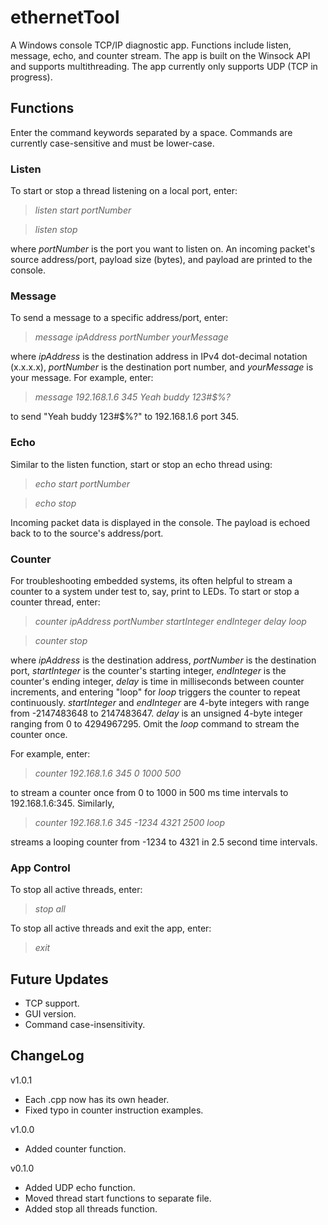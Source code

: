 # ethernetTool

A Windows console TCP/IP diagnostic app. Functions include listen, message, echo, and counter stream. The app is built on the Winsock API and supports multithreading. The app currently only supports UDP (TCP in progress).

## Functions
Enter the command keywords separated by a space. Commands are currently case-sensitive and must be lower-case.

### Listen
To start or stop a thread listening on a local port, enter:
> *listen start portNumber*

> *listen stop*

where *portNumber* is the port you want to listen on. An incoming packet's source address/port, payload size (bytes), and payload are printed to the console.

### Message
To send a message to a specific address/port, enter:
> *message ipAddress portNumber yourMessage*

where *ipAddress* is the destination address in IPv4 dot-decimal notation (x.x.x.x), *portNumber* is the destination port number, and *yourMessage* is your message. For example, enter:

> *message 192.168.1.6 345 Yeah buddy 123#$%?*

to send "Yeah buddy 123#$%?" to 192.168.1.6 port 345.

### Echo
Similar to the listen function, start or stop an echo thread using:
> *echo start portNumber*

> *echo stop*

Incoming packet data is displayed in the console. The payload is echoed back to to the source's address/port.

### Counter
For troubleshooting embedded systems, its often helpful to stream a counter to a system under test to, say, print to LEDs. To start or stop a counter thread, enter:
> *counter ipAddress portNumber startInteger endInteger delay loop*

> *counter stop*

where *ipAddress* is the destination address, *portNumber* is the destination port, *startInteger* is the counter's starting integer, *endInteger* is the counter's ending integer, *delay* is time in milliseconds between counter increments, and entering "loop" for *loop* triggers the counter to repeat continuously. *startInteger* and *endInteger* are 4-byte integers with range from -2147483648 to 2147483647. *delay* is an unsigned 4-byte integer ranging from 0 to 4294967295. Omit the *loop* command to stream the counter once.

For example, enter:

> *counter 192.168.1.6 345 0 1000 500*

to stream a counter once from 0 to 1000 in 500 ms time intervals to 192.168.1.6:345. Similarly, 

> *counter 192.168.1.6 345 -1234 4321 2500 loop*

streams a looping counter from -1234 to 4321 in 2.5 second time intervals.

### App Control
To stop all active threads, enter:
> *stop all*

To stop all active threads and exit the app, enter:
> *exit*

## Future Updates
- TCP support.
- GUI version.
- Command case-insensitivity.

## ChangeLog
v1.0.1
- Each .cpp now has its own header.
- Fixed typo in counter instruction examples.

v1.0.0
- Added counter function.

v0.1.0
- Added UDP echo function.
- Moved thread start functions to separate file.
- Added stop all threads function.

